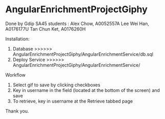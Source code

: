 # AngularEnrichmentProjectGiphy

Done by Gdip SA45 students :
Alex Chow, A0052557A 
Lee Wei Han, A0176177U
Tan Chun Ket, A0176260H

Installation:
1)  Database >>>>>> AngularEnrichmentProjectGiphy/AngularEnrichmentService/db.sql
2) Deploy Service >>>>>> AngularEnrichmentProjectGiphy/AngularEnrichmentService/

Workflow
1) Select gif to save by clicking checkboxes 
2) Key in username in the field (located at the bottom of the screen) and save
3) To retrieve, key in username at the Retrieve tabbed page

Thank you.

